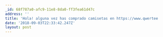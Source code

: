 ```yaml
---
_id: 68f787a0-afc9-11e8-8da0-ff3fea61d47c
address: ''
title: 'Hola! alguna vez has comprado camisetas en https://www.qwertee.com/?'
date: '2018-09-03T22:33:42.247Z'
layout: post
---
```

 
